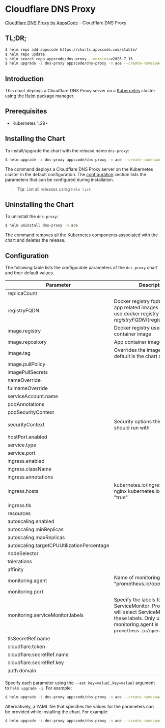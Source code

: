 # Cloudflare DNS Proxy

[Cloudflare DNS Proxy by AppsCode](https://github.com/appscode-cloud) - Cloudflare DNS Proxy

## TL;DR;

```bash
$ helm repo add appscode https://charts.appscode.com/stable/
$ helm repo update
$ helm search repo appscode/dns-proxy --version=v2025.7.16
$ helm upgrade -i dns-proxy appscode/dns-proxy -n ace --create-namespace --version=v2025.7.16
```

## Introduction

This chart deploys a Cloudflare DNS Proxy server on a [Kubernetes](http://kubernetes.io) cluster using the [Helm](https://helm.sh) package manager.

## Prerequisites

- Kubernetes 1.29+

## Installing the Chart

To install/upgrade the chart with the release name `dns-proxy`:

```bash
$ helm upgrade -i dns-proxy appscode/dns-proxy -n ace --create-namespace --version=v2025.7.16
```

The command deploys a Cloudflare DNS Proxy server on the Kubernetes cluster in the default configuration. The [configuration](#configuration) section lists the parameters that can be configured during installation.

> **Tip**: List all releases using `helm list`

## Uninstalling the Chart

To uninstall the `dns-proxy`:

```bash
$ helm uninstall dns-proxy -n ace
```

The command removes all the Kubernetes components associated with the chart and deletes the release.

## Configuration

The following table lists the configurable parameters of the `dns-proxy` chart and their default values.

|                 Parameter                  |                                                                             Description                                                                             |                                                                                            Default                                                                                             |
|--------------------------------------------|---------------------------------------------------------------------------------------------------------------------------------------------------------------------|------------------------------------------------------------------------------------------------------------------------------------------------------------------------------------------------|
| replicaCount                               |                                                                                                                                                                     | <code>1</code>                                                                                                                                                                                 |
| registryFQDN                               | Docker registry fqdn used to pull app related images. Set this to use docker registry hosted at ${registryFQDN}/${registry}/${image}                                | <code>ghcr.io</code>                                                                                                                                                                           |
| image.registry                             | Docker registry used to pull app container image                                                                                                                    | <code>appscode</code>                                                                                                                                                                          |
| image.repository                           | App container image                                                                                                                                                 | <code>cloudflare-dns-proxy</code>                                                                                                                                                              |
| image.tag                                  | Overrides the image tag whose default is the chart appVersion.                                                                                                      | <code>""</code>                                                                                                                                                                                |
| image.pullPolicy                           |                                                                                                                                                                     | <code>IfNotPresent</code>                                                                                                                                                                      |
| imagePullSecrets                           |                                                                                                                                                                     | <code>[]</code>                                                                                                                                                                                |
| nameOverride                               |                                                                                                                                                                     | <code>""</code>                                                                                                                                                                                |
| fullnameOverride                           |                                                                                                                                                                     | <code>""</code>                                                                                                                                                                                |
| serviceAccount.name                        |                                                                                                                                                                     | <code>""</code>                                                                                                                                                                                |
| podAnnotations                             |                                                                                                                                                                     | <code>{}</code>                                                                                                                                                                                |
| podSecurityContext                         |                                                                                                                                                                     | <code>{}</code>                                                                                                                                                                                |
| securityContext                            | Security options this container should run with                                                                                                                     | <code>{"allowPrivilegeEscalation":false,"capabilities":{"drop":["ALL"]},"readOnlyRootFilesystem":true,"runAsNonRoot":true,"runAsUser":65534,"seccompProfile":{"type":"RuntimeDefault"}}</code> |
| hostPort.enabled                           |                                                                                                                                                                     | <code>true</code>                                                                                                                                                                              |
| service.type                               |                                                                                                                                                                     | <code>ClusterIP</code>                                                                                                                                                                         |
| service.port                               |                                                                                                                                                                     | <code>80</code>                                                                                                                                                                                |
| ingress.enabled                            |                                                                                                                                                                     | <code>false</code>                                                                                                                                                                             |
| ingress.className                          |                                                                                                                                                                     | <code>""</code>                                                                                                                                                                                |
| ingress.annotations                        |                                                                                                                                                                     | <code>{}</code>                                                                                                                                                                                |
| ingress.hosts                              | kubernetes.io/ingress.class: nginx kubernetes.io/tls-acme: "true"                                                                                                   | <code>[{"host":"chart-example.local","paths":[{"path":"/","pathType":"ImplementationSpecific"}]}]</code>                                                                                       |
| ingress.tls                                |                                                                                                                                                                     | <code>[]</code>                                                                                                                                                                                |
| resources                                  |                                                                                                                                                                     | <code>{}</code>                                                                                                                                                                                |
| autoscaling.enabled                        |                                                                                                                                                                     | <code>false</code>                                                                                                                                                                             |
| autoscaling.minReplicas                    |                                                                                                                                                                     | <code>1</code>                                                                                                                                                                                 |
| autoscaling.maxReplicas                    |                                                                                                                                                                     | <code>100</code>                                                                                                                                                                               |
| autoscaling.targetCPUUtilizationPercentage |                                                                                                                                                                     | <code>80</code>                                                                                                                                                                                |
| nodeSelector                               |                                                                                                                                                                     | <code>{}</code>                                                                                                                                                                                |
| tolerations                                |                                                                                                                                                                     | <code>[]</code>                                                                                                                                                                                |
| affinity                                   |                                                                                                                                                                     | <code>{}</code>                                                                                                                                                                                |
| monitoring.agent                           | Name of monitoring agent (eg "prometheus.io/operator")                                                                                                              | <code>""</code>                                                                                                                                                                                |
| monitoring.port                            |                                                                                                                                                                     | <code>8080</code>                                                                                                                                                                              |
| monitoring.serviceMonitor.labels           | Specify the labels for ServiceMonitor. Prometheus crd will select ServiceMonitor using these labels. Only usable when monitoring agent is `prometheus.io/operator`. | <code>{}</code>                                                                                                                                                                                |
| tlsSecretRef.name                          |                                                                                                                                                                     | <code>""</code>                                                                                                                                                                                |
| cloudflare.token                           |                                                                                                                                                                     | <code>""</code>                                                                                                                                                                                |
| cloudflare.secretRef.name                  |                                                                                                                                                                     | <code>""</code>                                                                                                                                                                                |
| cloudflare.secretRef.key                   |                                                                                                                                                                     | <code>""</code>                                                                                                                                                                                |
| auth.domain                                |                                                                                                                                                                     | <code>""</code>                                                                                                                                                                                |


Specify each parameter using the `--set key=value[,key=value]` argument to `helm upgrade -i`. For example:

```bash
$ helm upgrade -i dns-proxy appscode/dns-proxy -n ace --create-namespace --version=v2025.7.16 --set replicaCount=1
```

Alternatively, a YAML file that specifies the values for the parameters can be provided while
installing the chart. For example:

```bash
$ helm upgrade -i dns-proxy appscode/dns-proxy -n ace --create-namespace --version=v2025.7.16 --values values.yaml
```
